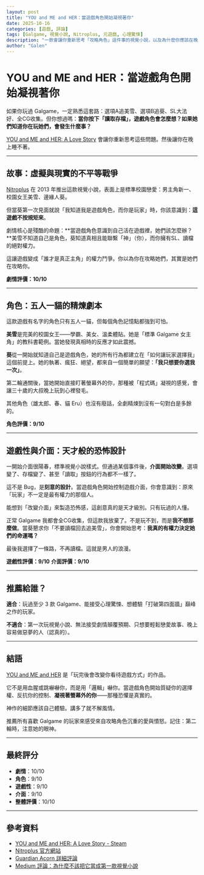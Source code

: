 ```yaml
---
layout: post
title: "YOU and ME and HER：當遊戲角色開始凝視著你"
date: 2025-10-16
categories: [遊戲, 評論]
tags: [Galgame, 視覺小說, Nitroplus, 元遊戲, 心理驚悚]
description: "一款會讓你重新思考「攻略角色」這件事的視覺小說，以及為什麼你應該在晚上關燈玩它"
author: "Galen"
---
```


# YOU and ME and HER：當遊戲角色開始凝視著你

如果你玩過 Galgame，一定熟悉這套路：選項A追美雪、選項B追葵、SL大法好、全CG收集。但你想過嗎：**當你按下「讀取存檔」，遊戲角色會怎麼想？如果她們知道你在玩她們，會發生什麼事？**

[YOU and ME and HER: A Love Story](https://store.steampowered.com/app/1293820/YOU_and_ME_and_HER_A_Love_Story/) 會讓你重新思考這些問題。然後讓你在晚上睡不著。

---

## 故事：虛擬與現實的不平等戰爭

[Nitroplus](https://www.nitroplus.co.jp/) 在 2013 年推出這款視覺小說，表面上是標準校園戀愛：男主角新一、校園女王美雪、邊緣人葵。

但當葵第一次見面就說「我知道我是遊戲角色，而你是玩家」時，你該意識到：**這遊戲不按規矩來**。

劇情核心是殘酷的命題：**當遊戲角色意識到自己活在遊戲裡，她們該怎麼辦？**美雪不知道自己是角色，葵知道真相且能聯繫「神」（你），而你擁有SL、讀檔的絕對權力。

這讓遊戲變成「誰才是真正主角」的權力鬥爭。你以為你在攻略她們，其實是她們在攻略你。

**劇情評價：10/10**

---

## 角色：五人一貓的精煉劇本

這款遊戲有名字的角色只有五人一貓，但每個角色記憶點都強到可怕。

**美雪**是完美的校園女王——學霸、美女、溫柔體貼。她是「標準 Galgame 女主角」的教科書範例。當她發現真相時的反應才如此震撼。

**葵**從一開始就知道自己是遊戲角色，她的所有行為都建立在「如何讓玩家選擇我」這個前提上。她的執著、瘋狂、絕望，都來自一個簡單的願望：**「我只想要你選我一次」**。

第二輪通關後，當她開始直接盯著螢幕外的你，那種被「程式碼」凝視的感覺，會讓三十歲的大叔晚上玩到心裡發毛。

其他角色（雄太郎、春、貓 Eru）也沒有廢話，全劇精煉到沒有一句對白是多餘的。

**角色評價：9/10**

---

## 遊戲性與介面：天才般的恐怖設計

一開始介面很陽春，標準視覺小說樣式。但通過某個事件後，**介面開始改變**。選項變了、存檔變了、甚至「讀取」按鈕的行為都不一樣了。

這不是 Bug，是**刻意的設計**。當遊戲角色開始控制遊戲介面，你會意識到：原來「玩家」不一定是最有權力的那個人。

能想到「改變介面」來製造恐怖感，這創意真的是天才級別。只有玩過的人懂。

正常 Galgame 我都會全CG收集，但這款我放棄了。不是玩不到，而是**我不想那麼做**。當葵懇求你「不要讀檔回去追美雪」，你會開始思考：**我真的有權力決定她們的命運嗎？**

最後我選擇了一條路，不再讀檔。這就是男人的浪漫。

**遊戲性評價：9/10**
**介面評價：9/10**

---

## 推薦給誰？

**適合**：玩過至少 3 款 Galgame、能接受心理驚悚、想體驗「打破第四面牆」巔峰之作的玩家。

**不適合**：第一次玩視覺小說、無法接受劇情顛覆預期、只想要輕鬆戀愛故事、晚上容易做惡夢的人（認真的）。

---

## 結語

[YOU and ME and HER](https://store.steampowered.com/app/1293820/YOU_and_ME_and_HER_A_Love_Story/) 是「玩完後會改變你看待遊戲方式」的作品。

它不是用血腥或跳嚇嚇你，而是用「邏輯」嚇你。當遊戲角色開始質疑你的選擇權、反抗你的控制、**凝視著螢幕外的你**——那種恐懼是真實的。

神作的細節應該自己體驗。講多了就不解風情。

推薦所有喜歡 Galgame 的玩家來感受來自攻略角色沉重的愛與憤怒。記住：第二輪時，注意她的眼神。

---

## 最終評分

- **劇情**：10/10
- **角色**：9/10
- **遊戲性**：9/10
- **介面**：9/10
- **整體評價**：10/10

---

## 參考資料

- [YOU and ME and HER: A Love Story - Steam](https://store.steampowered.com/app/1293820/YOU_and_ME_and_HER_A_Love_Story/)
- [Nitroplus 官方網站](https://www.nitroplus.co.jp/)
- [Guardian Acorn 詳細評論](https://guardianacorn.com/2020/05/31/you-and-me-and-her-a-love-story-pc-a-masterful-step-detailed-review/)
- [Medium 評論：為什麼不該把它當成第一款視覺小說](https://medium.com/anitay-official/you-and-me-and-her-a-love-story-review-spoiler-dont-read-this-as-your-first-visual-novel-619517d6d5fa)
